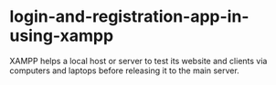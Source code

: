 # login-and-registration-app-in-using-xampp
XAMPP helps a local host or server to test its website and clients via computers and laptops before releasing it to the main server.
